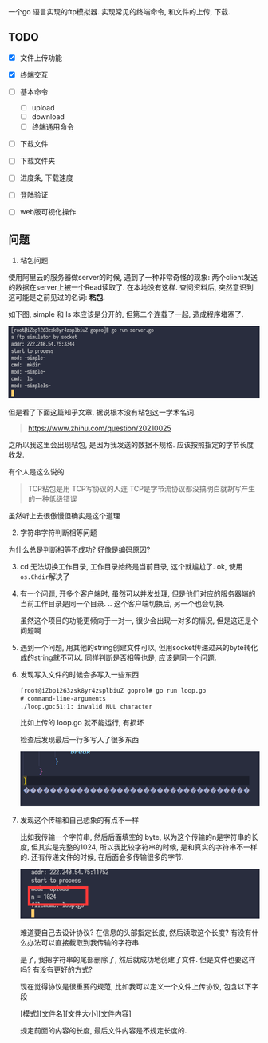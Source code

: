 一个go 语言实现的ftp模拟器. 实现常见的终端命令, 和文件的上传, 下载.

## TODO
- [x] 文件上传功能
- [x] 终端交互
- [ ] 基本命令
    - [ ] upload
    - [ ] download
    - [ ] 终端通用命令
- [ ] 下载文件
- [ ] 下载文件夹 
- [ ] 进度条, 下载速度
- [ ] 登陆验证
- [ ] web版可视化操作





## 问题

1. 粘包问题

使用阿里云的服务器做server的时候, 遇到了一种非常奇怪的现象: 两个client发送的数据在server上被一个Read读取了. 在本地没有这样. 查阅资料后, 突然意识到这可能是之前见过的名词: **粘包**. 

如下图, simple 和 ls 本应该是分开的, 但第二个连载了一起, 造成程序堵塞了. 

![1575191252612](assets/1575191252612.png)

但是看了下面这篇知乎文章, 据说根本没有粘包这一学术名词. 

>  https://www.zhihu.com/question/20210025

之所以我这里会出现粘包, 是因为我发送的数据不规格. 应该按照指定的字节长度收发.

有个人是这么说的

> TCP粘包是用 TCP写协议的人连 TCP是字节流协议都没搞明白就胡写产生的一种低级错误

虽然听上去很傲慢但确实是这个道理



2. 字符串字符判断相等问题

为什么总是判断相等不成功? 好像是编码原因?



3. cd 无法切换工作目录, 工作目录始终是当前目录, 这个就尴尬了. ok, 使用`os.Chdir`解决了



4. 有一个问题, 开多个客户端时, 虽然可以并发处理, 但是他们对应的服务器端的当前工作目录是同一个目录. .. 这个客户端切换后, 另一个也会切换. 

    虽然这个项目的功能更倾向于一对一, 很少会出现一对多的情况, 但是这还是个问题啊



5. 遇到一个问题, 用其他的string创建文件可以, 但用socket传递过来的byte转化成的string就不可以. 同样判断是否相等也是, 应该是同一个问题.



6. 发现写入文件的时候会多写入一些东西

    ```
    [root@iZbp1263zsk8yr4zsplbiuZ gopro]# go run loop.go
    # command-line-arguments
    ./loop.go:51:1: invalid NUL character
    ```

    比如上传的 loop.go 就不能运行, 有损坏

    检查后发现最后一行多写入了很多东西

    ![1575215134155](assets/1575215134155.png)



7. 发现这个传输和自己想象的有点不一样

    比如我传输一个字符串, 然后后面填空的 byte, 以为这个传输的n是字符串的长度, 但其实是完整的1024, 所以我比较字符串的时候, 是和真实的字符串不一样的. 还有传递文件的时候, 在后面会多传输很多的字节. 

    ![1575215407889](assets/1575215407889.png)

    难道要自己去设计协议? 在信息的头部指定长度, 然后读取这个长度? 有没有什么办法可以直接截取到我传输的字符串. 

    是了, 我把字符串的尾部删除了, 然后就成功地创建了文件. 但是文件也要这样吗? 有没有更好的方式?

    现在觉得协议是很重要的规范, 比如我可以定义一个文件上传协议, 包含以下字段

    \[模式]\[文件名]\[文件大小]\[文件内容]

    规定前面的内容的长度, 最后文件内容是不规定长度的.